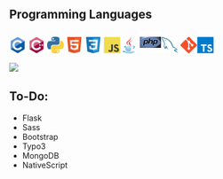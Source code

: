 


## Programming Languages
<img src = 'https://github.com/NilsHellwig/NilsHellwig/blob/master/images/c-original.svg' width='30'/> <img src = 'https://github.com/NilsHellwig/NilsHellwig/blob/master/images/cpp.svg' width='30'/> <img src = 'https://github.com/NilsHellwig/NilsHellwig/blob/master/images/python2.png' height='30'/> <img src = 'https://github.com/NilsHellwig/NilsHellwig/blob/master/images/html.svg' width='30'/> <img src = 'https://github.com/NilsHellwig/NilsHellwig/blob/master/images/css.svg' width='30'/> <img src = 'https://github.com/NilsHellwig/NilsHellwig/blob/master/images/js.svg' width='30'/><img src = 'https://github.com/NilsHellwig/NilsHellwig/blob/master/images/java.svg' width='30'/> <img src = 'https://github.com/NilsHellwig/NilsHellwig/blob/master/images/php.svg' width='40'/><img src = 'https://github.com/NilsHellwig/NilsHellwig/blob/master/images/sql.svg' width='30'/> <img src = 'https://github.com/NilsHellwig/NilsHellwig/blob/master/images/git.svg' width='30'/><img src =
'https://github.com/NilsHellwig/NilsHellwig/blob/master/images/typescript.svg' width='30'/>
 
<img src = "https://github-readme-stats.vercel.app/api/top-langs/?username=NilsHellwig&layout=compact">

## To-Do:
 
- Flask
- Sass
- Bootstrap
- Typo3
- MongoDB
- NativeScript
